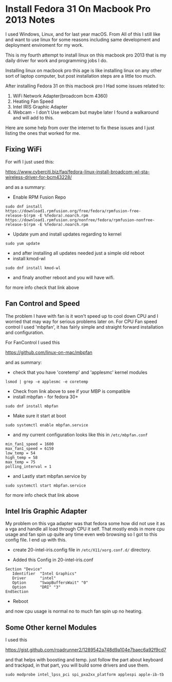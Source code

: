 # Install Fedora 31 On Macbook Pro 2013 Notes

I used Windows, Linux, and for last year macOS.
From All of this I still like and want to use linux for some reasons including 
same development and deployment enviroment for my work.

This is my fourth attempt to install linux on this macbook pro 2013 that is my daily driver for work and programming jobs I do.

Installing linux on macbook pro this age is like installing linux on any other sort of laptop computer, but post installation steps are a little too much.

After installing Fedora 31 on this macbook pro I Had some issues related to:
1. WiFi Network Adapter(broadcom bcm 4360)
2. Heating Fan Speed
3. Intel IRIS Graphic Adapter
4. Webcam - I don't Use webcam but maybe later I found a walkaround and will add to this.


Here are some help from over the internet to fix these issues and I just listing the ones that worked for me.

## Fixing WiFi
For wifi I just used this:

https://www.cyberciti.biz/faq/fedora-linux-install-broadcom-wl-sta-wireless-driver-for-bcm43228/

and as a summary:

* Enable RPM Fusion Repo

```
sudo dnf install https://download1.rpmfusion.org/free/fedora/rpmfusion-free-release-$(rpm -E %fedora).noarch.rpm https://download1.rpmfusion.org/nonfree/fedora/rpmfusion-nonfree-release-$(rpm -E %fedora).noarch.rpm
```
* Update yum and install updates regarding to kernel
```
sudo yum update
```
* and after installing all updates needed just a simple old reboot
* install kmod-wl
```
sudo dnf install kmod-wl
```
* and finaly another reboot and you will have wifi.

for more info check that link above



## Fan Control and Speed
The problem I have with fan is it won't speed up to cool down CPU and I worried that may way for serious problems later on. For CPU Fan speed control I used 'mbpfan', it has fairly simple and straight forward installation and configuration.

For FanControl I used this

https://github.com/linux-on-mac/mbpfan

and as summary:
* check that you have 'coretemp' and 'applesmc' kernel modules 
```
lsmod | grep -e applesmc -e coretemp
```
* Check from link above to see if your MBP is compatible
* install mbpfan - for fedora 30+
```
sudo dnf install mbpfan
```
* Make sure it start at boot 
```
sudo systemctl enable mbpfan.service
```
* and my current configuration looks like this in ```/etc/mbpfan.conf```
```
min_fan1_speed = 1600
max_fan1_speed = 6150
low_temp = 54
high_temp = 58
max_temp = 75
polling_interval = 1
```
* and Lastly start mbpfan.service by
```
sudo systemctl start mbpfan.service
```
for more info check that link above


## Intel Iris Graphic Adapter

My problem on this vga adapter was that fedora some how did not use it as a vga and handle all load through CPU it self. That mostly ends in more cpu usage and fan spin up quite any time even web browsing so I got to this config file.
I end up with this.
* create 20-intel-iris.config file in ```/etc/X11/xorg.conf.d/``` directory.

* Added this Config in 20-intel-iris.conf
```
Section "Device"
   Identifier  "Intel Graphics"
   Driver      "intel"
   Option      "SwapBuffersWait" "0"
   Option      "DRI" "3"
EndSection
```
* Reboot

and now cpu usage is normal no to much fan spin up no heating.

## Some Other kernel Modules
I used this 

https://gist.github.com/roadrunner2/1289542a748d9a104e7baec6a92f9cd7

and that helps with boosting and temp.
just follow the part about keyboard and trackpad, in that part, you will build some drivers and use them.
```
sudo modprobe intel_lpss_pci spi_pxa2xx_platform applespi apple-ib-tb
```